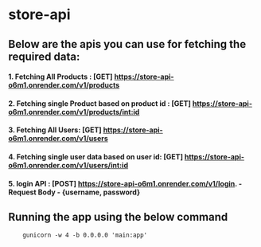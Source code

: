 # store-api

## Below are the apis you can use for fetching the required data:

#### 1. Fetching All Products : [GET] https://store-api-o6m1.onrender.com/v1/products
#### 2. Fetching single Product based on product id : [GET] https://store-api-o6m1.onrender.com/v1/products/<int:id>
#### 3. Fetching All Users: [GET] https://store-api-o6m1.onrender.com/v1/users
#### 4. Fetching single user data based on user id: [GET] https://store-api-o6m1.onrender.com/v1/users/<int:id>
#### 5. login API : [POST] https://store-api-o6m1.onrender.com/v1/login. - Request Body - {username, password}

## Running the app using the below command
        gunicorn -w 4 -b 0.0.0.0 'main:app'
